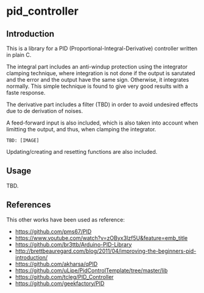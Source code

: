 # pid_controller

## Introduction

This is a library for a PID (Proportional-Integral-Derivative) controller written in plain C.

The integral part includes an anti-windup protection using the integrator clamping technique, where integration is not done if the output is sarutated and the error and the output have the same sign. Otherwise, it integrates normally. This simple technique is found to give very good results with a faste response.

The derivative part includes a filter (TBD) in order to avoid undesired effects due to de derivation of noises.

A feed-forward input is also included, which is also taken into account when limitting the output, and thus, when clamping the integrator.

    TBD: [IMAGE]

Updating/creating and resetting functions are also included.

## Usage

TBD.
    
## References

This other works have been used as reference:
    
- https://github.com/pms67/PID
- https://www.youtube.com/watch?v=zOByx3Izf5U&feature=emb_title
- https://github.com/br3ttb/Arduino-PID-Library
- http://brettbeauregard.com/blog/2011/04/improving-the-beginners-pid-introduction/
- https://github.com/akharsa/qPID
- https://github.com/uLipe/PidControlTemplate/tree/master/lib
- https://github.com/tcleg/PID_Controller
- https://github.com/geekfactory/PID

